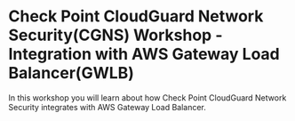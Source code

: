 # Check Point CloudGuard Network Security(CGNS) Workshop - Integration with AWS Gateway Load Balancer(GWLB)

In this workshop you will learn about how Check Point CloudGuard Network Security integrates with AWS Gateway Load Balancer.
